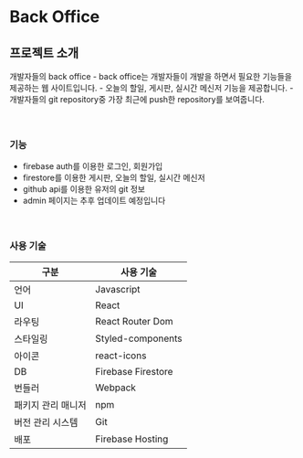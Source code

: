# Back Office

## 프로젝트 소개

개발자들의 back office - back office는 개발자들이 개발을 하면서 필요한 기능들을 제공하는 웹 사이트입니다. - 오늘의 할일, 게시판, 실시간 메신저 기능을 제공합니다. - 개발자들의 git repository중 가장 최근에 push한 repository를 보여줍니다.
<br/>
<br/>
<br/>

### 기능

- firebase auth를 이용한 로그인, 회원가입
- firestore를 이용한 게시판, 오늘의 할일, 실시간 메신저
- github api를 이용한 유저의 git 정보
- admin 페이지는 추후 업데이트 예정입니다
  <br/>
  <br/>
  <br/>

### 사용 기술

| 구분               | 사용 기술          |
| ------------------ | ------------------ |
| 언어               | Javascript         |
| UI                 | React              |
| 라우팅             | React Router Dom   |
| 스타일링           | Styled-components  |
| 아이콘             | react-icons        |
| DB                 | Firebase Firestore |
| 번들러             | Webpack            |
| 패키지 관리 매니저 | npm                |
| 버전 관리 시스템   | Git                |
| 배포               | Firebase Hosting   |

<br/>
<br/>
<br/>
